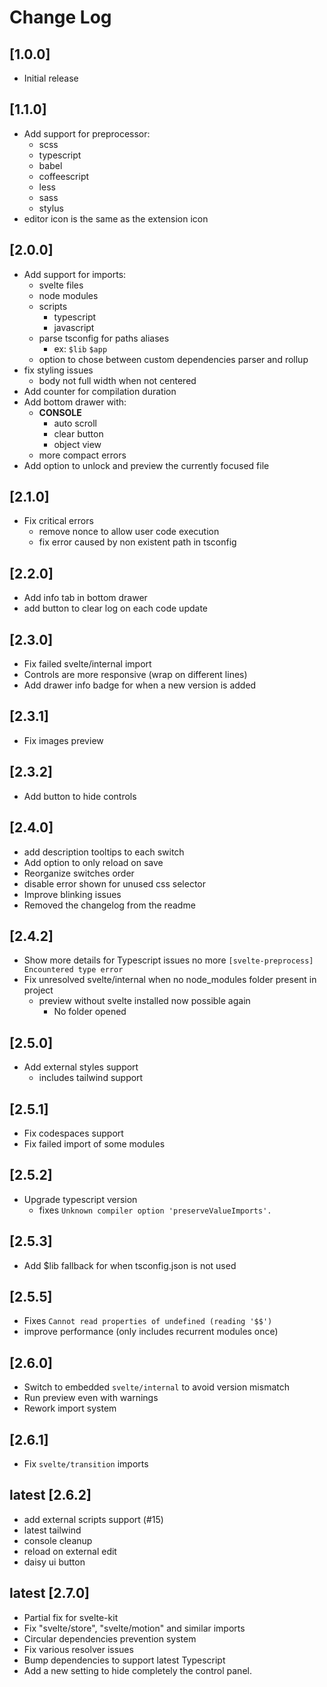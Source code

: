 # Change Log

## [1.0.0]

- Initial release

## [1.1.0]

- Add support for preprocessor:
  - scss
  - typescript
  - babel
  - coffeescript
  - less
  - sass
  - stylus
- editor icon is the same as the extension icon

## [2.0.0]

- Add support for imports:
  - svelte files
  - node modules
  - scripts
    - typescript
    - javascript
  - parse tsconfig for paths aliases
    - ex: `$lib` `$app`
  - option to chose between custom dependencies parser and rollup
- fix styling issues
  - body not full width when not centered
- Add counter for compilation duration
- Add bottom drawer with:
  - **CONSOLE**
    - auto scroll
    - clear button
    - object view
  - more compact errors
- Add option to unlock and preview the currently focused file

## [2.1.0]

- Fix critical errors
  - remove nonce to allow user code execution
  - fix error caused by non existent path in tsconfig

## [2.2.0]

- Add info tab in bottom drawer
- add button to clear log on each code update

## [2.3.0]

- Fix failed svelte/internal import
- Controls are more responsive (wrap on different lines)
- Add drawer info badge for when a new version is added

## [2.3.1]

- Fix images preview

## [2.3.2]

- Add button to hide controls

## [2.4.0]

- add description tooltips to each switch
- Add option to only reload on save
- Reorganize switches order
- disable error shown for unused css selector
- Improve blinking issues
- Removed the changelog from the readme

## [2.4.2]

- Show more details for Typescript issues no more `[svelte-preprocess] Encountered type error`
- Fix unresolved svelte/internal when no node_modules folder present in project
  - preview without svelte installed now possible again
    - No folder opened

## [2.5.0]

- Add external styles support
  - includes tailwind support

## [2.5.1]

- Fix codespaces support
- Fix failed import of some modules

## [2.5.2]

- Upgrade typescript version
  - fixes `Unknown compiler option 'preserveValueImports'.`

## [2.5.3]

- Add $lib fallback for when tsconfig.json is not used

## [2.5.5]

- Fixes `Cannot read properties of undefined (reading '$$')`
- improve performance (only includes recurrent modules once)

## [2.6.0]

- Switch to embedded `svelte/internal` to avoid version mismatch
- Run preview even with warnings
- Rework import system


## [2.6.1]

- Fix `svelte/transition` imports

## latest [2.6.2]

+ add external scripts support (#15)
+ latest tailwind
+ console cleanup
+ reload on external edit
+ daisy ui button
  
## latest [2.7.0]

+ Partial fix for svelte-kit
+ Fix "svelte/store", "svelte/motion" and similar imports
+ Circular dependencies prevention system
+ Fix various resolver issues
+ Bump dependencies to support latest Typescript
+ Add a new setting to hide completely the control panel.